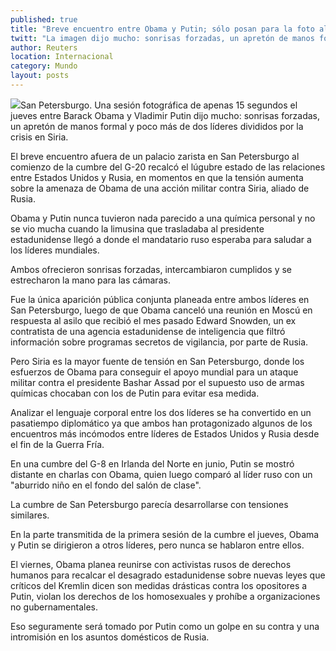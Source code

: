```yaml
---
published: true
title: "Breve encuentro entre Obama y Putin; sólo posan para la foto al inicio del G-20"
twitt: "La imagen dijo mucho: sonrisas forzadas, un apretón de manos formal y poco más de dos líderes divididos por la crisis en Siria."
author: Reuters
location: Internacional
category: Mundo
layout: posts
---
```


![](http://i.imgur.com/kmkSwiTm.jpg)San Petersburgo. Una sesión fotográfica de apenas 15 segundos el jueves entre Barack Obama y Vladimir Putin dijo mucho: sonrisas forzadas, un apretón de manos formal y poco más de dos líderes divididos por la crisis en Siria.

El breve encuentro afuera de un palacio zarista en San Petersburgo al comienzo de la cumbre del G-20 recalcó el lúgubre estado de las relaciones entre Estados Unidos y Rusia, en momentos en que la tensión aumenta sobre la amenaza de Obama de una acción militar contra Siria, aliado de Rusia.

Obama y Putin nunca tuvieron nada parecido a una química personal y no se vio mucha cuando la limusina que trasladaba al presidente estadunidense llegó a donde el mandatario ruso esperaba para saludar a los líderes mundiales.

Ambos ofrecieron sonrisas forzadas, intercambiaron cumplidos y se estrecharon la mano para las cámaras.

Fue la única aparición pública conjunta planeada entre ambos líderes en San Petersburgo, luego de que Obama canceló una reunión en Moscú en respuesta al asilo que recibió el mes pasado Edward Snowden, un ex contratista de una agencia estadunidense de inteligencia que filtró información sobre programas secretos de vigilancia, por parte de Rusia.

Pero Siria es la mayor fuente de tensión en San Petersburgo, donde los esfuerzos de Obama para conseguir el apoyo mundial para un ataque militar contra el presidente Bashar Assad por el supuesto uso de armas químicas chocaban con los de Putin para evitar esa medida.

Analizar el lenguaje corporal entre los dos líderes se ha convertido en un pasatiempo diplomático ya que ambos han protagonizado algunos de los encuentros más incómodos entre líderes de Estados Unidos y Rusia desde el fin de la Guerra Fría.

En una cumbre del G-8 en Irlanda del Norte en junio, Putin se mostró distante en charlas con Obama, quien luego comparó al líder ruso con un "aburrido niño en el fondo del salón de clase".

La cumbre de San Petersburgo parecía desarrollarse con tensiones similares.

En la parte transmitida de la primera sesión de la cumbre el jueves, Obama y Putin se dirigieron a otros líderes, pero nunca se hablaron entre ellos.

El viernes, Obama planea reunirse con activistas rusos de derechos humanos para recalcar el desagrado estadunidense sobre nuevas leyes que críticos del Kremlin dicen son medidas drásticas contra los opositores a Putin, violan los derechos de los homosexuales y prohíbe a organizaciones no gubernamentales.

Eso seguramente será tomado por Putin como un golpe en su contra y una intromisión en los asuntos domésticos de Rusia.
